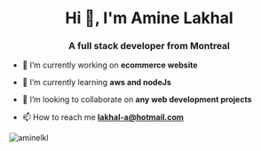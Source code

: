 <h1 align="center">Hi 👋, I'm Amine Lakhal</h1>
<h3 align="center">A full stack developer from Montreal</h3>

- 🔭 I’m currently working on **ecommerce website**

- 🌱 I’m currently learning **aws and nodeJs**

- 👯 I’m looking to collaborate on **any web development projects**

- 📫 How to reach me **lakhal-a@hotmail.com**


<p align="left">
</p>



<p><img align="center" src="https://github-readme-stats.vercel.app/api/top-langs?username=aminelkl&show_icons=true&locale=en&layout=compact" alt="aminelkl" /></p>
